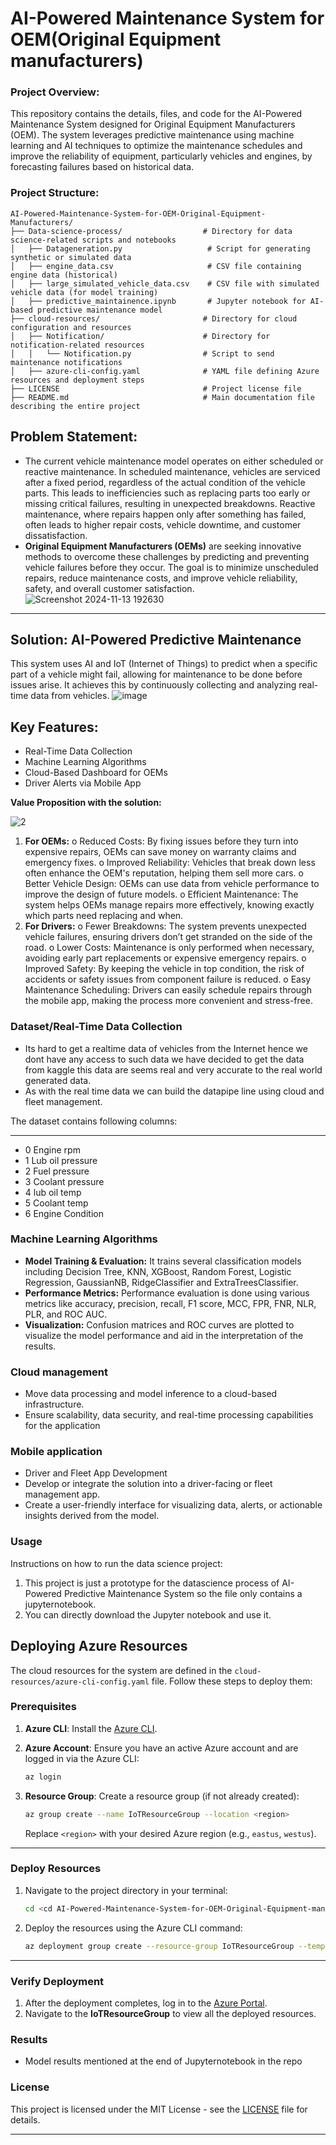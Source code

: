 # AI-Powered Maintenance System for OEM(Original Equipment manufacturers)

### Project Overview:
This repository contains the details, files, and code for the AI-Powered Maintenance System designed for Original Equipment Manufacturers (OEM). The system leverages predictive maintenance using machine learning and AI techniques to optimize the maintenance schedules and improve the reliability of equipment, particularly vehicles and engines, by forecasting failures based on historical data.

### Project Structure:

```
AI-Powered-Maintenance-System-for-OEM-Original-Equipment-Manufacturers/
├── Data-science-process/                  # Directory for data science-related scripts and notebooks
│   ├── Datageneration.py                   # Script for generating synthetic or simulated data
│   ├── engine_data.csv                     # CSV file containing engine data (historical)
│   ├── large_simulated_vehicle_data.csv    # CSV file with simulated vehicle data (for model training)
│   ├── predictive_maintainence.ipynb       # Jupyter notebook for AI-based predictive maintenance model
├── cloud-resources/                       # Directory for cloud configuration and resources
│   ├── Notification/                      # Directory for notification-related resources
│   │   └── Notification.py                # Script to send maintenance notifications
│   ├── azure-cli-config.yaml              # YAML file defining Azure resources and deployment steps
├── LICENSE                                # Project license file
├── README.md                              # Main documentation file describing the entire project
```

  


## Problem Statement:

- The current vehicle maintenance model operates on either scheduled or reactive maintenance. In scheduled maintenance, vehicles are serviced after a fixed period, regardless of the actual condition of the vehicle parts. This leads to inefficiencies such as replacing parts too early or missing critical failures, resulting in unexpected breakdowns. Reactive maintenance, where repairs happen only after something has failed, often leads to higher repair costs, vehicle downtime, and customer dissatisfaction.
- **Original Equipment Manufacturers (OEMs)** are seeking innovative methods to overcome these challenges by predicting and preventing vehicle failures before they occur. The goal is to minimize unscheduled repairs, reduce maintenance costs, and improve vehicle reliability, safety, and overall customer satisfaction.
![Screenshot 2024-11-13 192630](https://github.com/user-attachments/assets/ede3df97-416b-4a54-af1b-c57801c8fae4)

----
## Solution: AI-Powered Predictive Maintenance

This system uses AI and IoT (Internet of Things) to predict when a specific part of a vehicle might fail, allowing for maintenance to be done before issues arise. It achieves this by continuously collecting and analyzing real-time data from vehicles.
![image](https://github.com/user-attachments/assets/fecd3c70-8d12-4148-b7b6-a9e0dc81e29b)




## Key Features:

- Real-Time Data Collection
- Machine Learning Algorithms
- Cloud-Based Dashboard for OEMs
- Driver Alerts via Mobile App

**Value Proposition with the solution:**

![2](https://github.com/user-attachments/assets/5300724b-d5f0-4c8c-b45e-2d0de13cf949)

1. **For OEMs:**
o	Reduced Costs: By fixing issues before they turn into expensive repairs, OEMs can save money on warranty claims and emergency fixes.
o	Improved Reliability: Vehicles that break down less often enhance the OEM's reputation, helping them sell more cars.
o	Better Vehicle Design: OEMs can use data from vehicle performance to improve the design of future models.
o	Efficient Maintenance: The system helps OEMs manage repairs more effectively, knowing exactly which parts need replacing and when.
2. **For Drivers:** 
o	Fewer Breakdowns: The system prevents unexpected vehicle failures, ensuring drivers don’t get stranded on the side of the road.
o	Lower Costs: Maintenance is only performed when necessary, avoiding early part replacements or expensive emergency repairs.
o	Improved Safety: By keeping the vehicle in top condition, the risk of accidents or safety issues from component failure is reduced.
o	Easy Maintenance Scheduling: Drivers can easily schedule repairs through the mobile app, making the process more convenient and stress-free.


### Dataset/Real-Time Data Collection

- Its hard to get a realtime data of vehicles  from the Internet hence we dont have any access to such data we have decided  to get the data from kaggle this data are seems real and very accurate to the real world generated data.
- As with the real time data we can build the datapipe line using cloud and fleet management.

The dataset contains following columns:
- ---  ------            --------------  -----  
- 0   Engine rpm       
- 1   Lub oil pressure
-  2   Fuel pressure     
- 3   Coolant pressure
- 4   lub oil temp      
- 5   Coolant temp     
- 6   Engine Condition  

### Machine Learning Algorithms

- **Model Training & Evaluation:** It trains several classification models including Decision Tree, KNN, XGBoost, Random Forest, Logistic Regression, GaussianNB, RidgeClassifier and ExtraTreesClassifier.
- **Performance Metrics:** Performance evaluation is done using various metrics like accuracy, precision, recall, F1 score, MCC, FPR, FNR, NLR, PLR, and ROC AUC.
- **Visualization:** Confusion matrices and ROC curves are plotted to visualize the model performance and aid in the interpretation of the results.


### Cloud management
- Move data processing and model inference to a cloud-based infrastructure.
-	Ensure scalability, data security, and real-time processing capabilities for the application


### Mobile application
-  Driver and Fleet App Development
- Develop or integrate the solution into a driver-facing or fleet management app.
- Create a user-friendly interface for visualizing data, alerts, or actionable insights derived from the model.



### Usage

Instructions on how to run the data science project:

1. This project is just a prototype for the datascience process of AI-Powered Predictive Maintenance System so the file only contains a jupyternotebook.
2. You can directly download the Jupyter notebook and use it. 

## **Deploying Azure Resources**

The cloud resources for the system are defined in the `cloud-resources/azure-cli-config.yaml` file. Follow these steps to deploy them:

### **Prerequisites**

1. **Azure CLI**: Install the [Azure CLI](https://learn.microsoft.com/en-us/cli/azure/install-azure-cli).
2. **Azure Account**: Ensure you have an active Azure account and are logged in via the Azure CLI:
   ```bash
   az login
   ```

3. **Resource Group**: Create a resource group (if not already created):
   ```bash
   az group create --name IoTResourceGroup --location <region>
   ```
   Replace `<region>` with your desired Azure region (e.g., `eastus`, `westus`).

---

### **Deploy Resources**

1. Navigate to the project directory in your terminal:
   ```bash
   cd <cd AI-Powered-Maintenance-System-for-OEM-Original-Equipment-manufacturers-/cloud-resources>
   ```

2. Deploy the resources using the Azure CLI command:
   ```bash
   az deployment group create --resource-group IoTResourceGroup --template-file cloud-resources/azure-cli-config.yaml
   ```

---

### **Verify Deployment**

1. After the deployment completes, log in to the [Azure Portal](https://portal.azure.com).
2. Navigate to the **IoTResourceGroup** to view all the deployed resources.




### Results
-  Model results  mentioned at the end of Jupyternotebook in the repo


### License

This project is licensed under the MIT License - see the [LICENSE](LICENSE) file for details.

---
